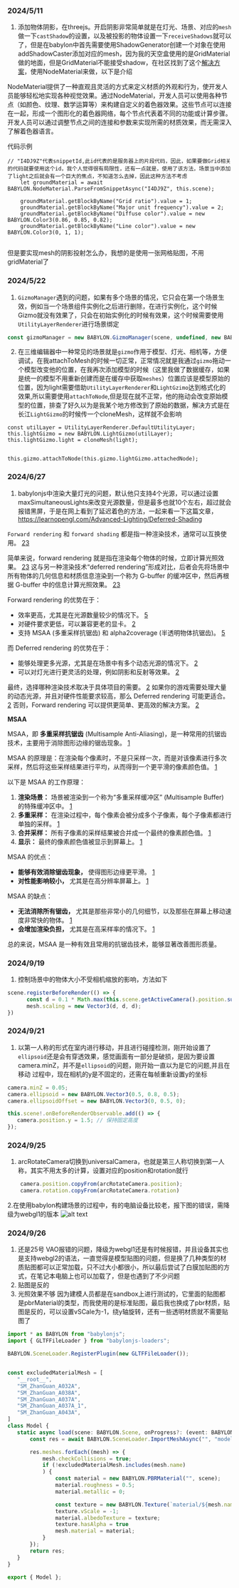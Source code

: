 ### 2024/5/11
1. 添加物体阴影，在threejs。开启阴影非常简单就是在灯光、场景、对应的`mesh`做一下`castShadow`的设置，以及被投影的物体设置一下`receiveShadows`就可以了，但是在babylon中首先需要使用ShadowGenerator创建一个对象在使用addShadowCaster添加对应的mesh，因为我的天空盒使用的是GridMaterial做的地面，但是GridMaterial不能接受shadow，在社区找到了这个[解决方案](https://forum.babylonjs.com/t/is-gridmaterial-unable-to-receive-shadows/27056)，使用NodeMaterial来做，以下是介绍

NodeMaterial提供了一种直观且灵活的方式来定义材质的外观和行为，使开发人员能够轻松地实现各种视觉效果。通过NodeMaterial，开发人员可以使用各种节点（如颜色、纹理、数学运算等）来构建自定义的着色器效果。这些节点可以连接在一起，形成一个图形化的着色器网络，每个节点代表着不同的功能或计算步骤。开发人员可以通过调整节点之间的连接和参数来实现所需的材质效果，而无需深入了解着色器语言。

代码示例
```tsx
// "I4DJ9Z"代表snippetId,此id代表的是服务器上的片段代码，因此，如果要做Grid相关的代码就要使用这个id，我个人觉得很有局限性，还有一点就是，使用了该方法，场景当中添加了light之后就会有一个巨大的焦点，不知道怎么去掉，因此这种方法不考虑
    let groundMaterial = await BABYLON.NodeMaterial.ParseFromSnippetAsync("I4DJ9Z", this.scene);
    
    groundMaterial.getBlockByName("Grid ratio").value = 1;
    groundMaterial.getBlockByName("Major unit frequency").value = 2;
    groundMaterial.getBlockByName("Diffuse color").value = new BABYLON.Color3(0.86, 0.85, 0.82);
    groundMaterial.getBlockByName("Line color").value = new BABYLON.Color3(0, 1, 1);
    
```

但是要实现mesh的阴影投射怎么办，我想的是使用一张网格贴图，不用gridMaterial了


### 2024/5/22
1. `GizmoManager`遇到的问题，如果有多个场景的情况，它只会在第一个场景生效，例如当一个场景组件实例化之后进行删除，在进行实例化，这个时候Gizmo就没有效果了，只会在初始实例化的时候有效果，这个时候需要使用`UtilityLayerRenderer`进行场景绑定
```ts
const gizmoManager = new BABYLON.GizmoManager(scene, undefined, new BABYLON.UtilityLayerRenderer(scene));
```
2. 在三维编辑器中一种常见的场景就是`gizmo`作用于模型、灯光、相机等，方便调试，在我attachToMesh的时候一切正常，正常情况就是我通过`gizmo`拖动一个模型改变他的位置，在我再次添加模型的时候（这里我做了数据缓存，如果是统一的模型不用重新创建而是在缓存中获取`meshes`）位置应该是模型原始的位置，因为light需要借助`UtilityLayerRenderer`和`LightGzimo`达到格式化的效果,所以需要使用`attachToNode`,但是现在就不正常，他的拖动会改变原始模型的位置，排查了好久以为是我某个地方修改到了原始的数据，解决方式是在长江`LightGizmo`的时候传一个cloneMesh，这样就不会影响
```tsx
const utilLayer = UtilityLayerRenderer.DefaultUtilityLayer;
this.lightGizmo = new BABYLON.LightGizmo(utilLayer);
this.lightGizmo.light = cloneMesh(light);


this.gizmo.attachToNode(this.gizmo.lightGizmo.attachedNode);
```


### 2024/6/27
1. babylonjs中渲染大量灯光的问题，默认他只支持4个光源，可以通过设置maxSimultaneousLights来改变光源数量，但是最多也就10个左右，超过就会报错黑屏，于是在网上看到了延迟着色的方法，一起来看一下这篇文章，https://learnopengl.com/Advanced-Lighting/Deferred-Shading

`Forward rendering` 和 `forward shading` 都是指一种渲染技术，通常可以互换使用。 [2](https://gamedevelopment.tutsplus.com/forward-rendering-vs-deferred-rendering--gamedev-12342a)[3](https://unrealartoptimization.github.io/book/pipelines/forward-vs-deferred/)

简单来说，forward rendering 就是指在渲染每个物体的时候，立即计算光照效果。 [2](https://gamedevelopment.tutsplus.com/forward-rendering-vs-deferred-rendering--gamedev-12342a)[3](https://unrealartoptimization.github.io/book/pipelines/forward-vs-deferred/) 这与另一种渲染技术“deferred rendering”形成对比，后者会先将场景中所有物体的几何信息和材质信息渲染到一个称为 G-buffer 的缓冲区中，然后再根据 G-buffer 中的信息计算光照效果。 [2](https://gamedevelopment.tutsplus.com/forward-rendering-vs-deferred-rendering--gamedev-12342a)[3](https://unrealartoptimization.github.io/book/pipelines/forward-vs-deferred/)

Forward rendering 的优势在于：

* 效率更高，尤其是在光源数量较少的情况下。 [5](https://forums.unrealengine.com/t/why-use-forward-shading/1712026)
* 对硬件要求更低，可以兼容更老的显卡。 [2](https://gamedevelopment.tutsplus.com/forward-rendering-vs-deferred-rendering--gamedev-12342a)
* 支持 MSAA (多重采样抗锯齿) 和 alpha2coverage (半透明物体抗锯齿)。 [5](https://forums.unrealengine.com/t/why-use-forward-shading/1712026)

而 Deferred rendering 的优势在于：

* 能够处理更多光源，尤其是在场景中有多个动态光源的情况下。 [2](https://gamedevelopment.tutsplus.com/forward-rendering-vs-deferred-rendering--gamedev-12342a)
* 可以对灯光进行更灵活的处理，例如阴影和反射等效果。 [2](https://gamedevelopment.tutsplus.com/forward-rendering-vs-deferred-rendering--gamedev-12342a)

最终，选择哪种渲染技术取决于具体项目的需要。 [2](https://gamedevelopment.tutsplus.com/forward-rendering-vs-deferred-rendering--gamedev-12342a) 如果你的游戏需要处理大量的动态光源，并且对硬件性能要求较高，那么 Deferred rendering 可能更适合。 [2](https://gamedevelopment.tutsplus.com/forward-rendering-vs-deferred-rendering--gamedev-12342a) 否则，Forward rendering 可以提供更简单、更高效的解决方案。 [2](https://gamedevelopment.tutsplus.com/forward-rendering-vs-deferred-rendering--gamedev-12342a)



**MSAA**

MSAA，即 **多重采样抗锯齿** (Multisample Anti-Aliasing)，是一种常用的抗锯齿技术，主要用于消除图形边缘的锯齿现象。 [1](https://en.wikipedia.org/wiki/Multisample_anti-aliasing)

MSAA 的原理是：在渲染每个像素时，不是只采样一次，而是对该像素进行多次采样，然后将这些采样结果进行平均，从而得到一个更平滑的像素颜色值。 [1](https://en.wikipedia.org/wiki/Multisample_anti-aliasing)

以下是 MSAA 的工作原理：

1. **渲染场景：** 场景被渲染到一个称为“多重采样缓冲区” (Multisample Buffer) 的特殊缓冲区中。 [1](https://en.wikipedia.org/wiki/Multisample_anti-aliasing)
2. **多重采样：** 在渲染过程中，每个像素会被分成多个子像素，每个子像素都进行单独的采样。 [1](https://en.wikipedia.org/wiki/Multisample_anti-aliasing)
3. **合并采样：** 所有子像素的采样结果被合并成一个最终的像素颜色值。 [1](https://en.wikipedia.org/wiki/Multisample_anti-aliasing)
4. **显示：** 最终的像素颜色值被显示到屏幕上。 [1](https://en.wikipedia.org/wiki/Multisample_anti-aliasing)

MSAA 的优点：

* **能够有效消除锯齿现象，** 使得图形边缘更平滑。 [1](https://en.wikipedia.org/wiki/Multisample_anti-aliasing)
* **对性能影响较小，** 尤其是在高分辨率屏幕上。 [1](https://en.wikipedia.org/wiki/Multisample_anti-aliasing)

MSAA 的缺点：

* **无法消除所有锯齿，** 尤其是那些非常小的几何细节，以及那些在屏幕上移动速度非常快的物体。 [1](https://en.wikipedia.org/wiki/Multisample_anti-aliasing)
* **会增加渲染负担，** 尤其是在高采样率的情况下。 [1](https://en.wikipedia.org/wiki/Multisample_anti-aliasing)

总的来说，MSAA 是一种有效且常用的抗锯齿技术，能够显著改善图形质量。 


### 2024/9/19
1. 控制场景中的物体大小不受相机缩放的影响，方法如下
```ts
scene.registerBeforeRender(() => {
      const d = 0.1 * Math.max(this.scene.getActiveCamera().position.subtract(mesh.position).length(), 0.1)
      mesh.scaling = new Vector3(d, d, d);
})
```

### 2024/9/21
1. 以第一人称的形式在室内进行移动，并且进行碰撞检测，刚开始设置了`ellipsoid`还是会有穿透效果，感觉画面有一部分是破损，是因为要设置camera.minZ，并不是`ellipsoid`的问题，刚开始一直以为是它的问题,并且在移动
过程中，现在相机的y是不固定的，还需在每帧重新设置y的坐标
```ts
camera.minZ = 0.05;
camera.ellipsoid = new BABYLON.Vector3(0.5, 0.8, 0.5);
camera.ellipsoidOffset = new BABYLON.Vector3(0, 0.5, 0);

this.scene!.onBeforeRenderObservable.add(() => {
   camera.position.y = 1.5; // 保持固定高度
});
```

### 2024/9/25
1. arcRotateCamera切换到universalCamera，也就是第三人称切换到第一人称，其实不用太多的计算，设置对应的position和rotation就行
```ts
    camera.position.copyFrom(arcRotateCamera.position);
    camera.rotation.copyFrom(arcRotateCamera.rotation)
```
2.在使用babylon构建场景的过程中，有的电脑设备比较老，报下图的错误，需降级为webgl1的版本
 ![alt text](image-6.png)


 ### 2024/9/26
 1. 还是25号 VAO报错的问题，降级为webgl1还是有时候报错，并且设备其实也是支持webgl2的语法，一直觉得是模型贴图的问题，但是换了几种类型的材质贴图都可以正常加载，只不过大小都很小，所以最后尝试了白膜加贴图的方式，在笔记本电脑上也可以加载了，但是也遇到了不少问题
 1. 贴图是反的
 2. 光照效果不够
 因为建模人员都是在sandbox上进行测试的，它里面的贴图都是pbrMaterial的类型，而我使用的是标准贴图，最后我也换成了pbr材质，贴图是反的，可以设置vSCale为-1，绕y轴旋转，还有一些透明材质就不需要贴图了
 ```ts
import * as BABYLON from "babylonjs";
import { GLTFFileLoader } from "babylonjs-loaders";

BABYLON.SceneLoader.RegisterPlugin(new GLTFFileLoader());


const excludedMaterialMesh = [
    "__root__",
    "SM_ZhanGuan_A032A",
    "SM_ZhanGuan_A038A",
    "SM_ZhanGuan_A037A",
    "SM_ZhanGuan_A037A_1",
    "SM_ZhanGuan_A043A",
]
class Model {
    static async load(scene: BABYLON.Scene, onProgress?: (event: BABYLON.ISceneLoaderProgressEvent) => void) {
        const res = await BABYLON.SceneLoader.ImportMeshAsync("", "model.glb", "", scene, onProgress);

        res.meshes.forEach((mesh) => {
            mesh.checkCollisions = true;
            if (!excludedMaterialMesh.includes(mesh.name)
            ) {
                const material = new BABYLON.PBRMaterial("", scene);
                material.roughness = 0.5;
                material.metallic = 0;

                const texture = new BABYLON.Texture(`material/${mesh.name}.png`, scene);
                texture.vScale = -1;
                material.albedoTexture = texture;
                texture.hasAlpha = true
                mesh.material = material;
            }
        });
        return res;
    }
}

export { Model };

 ```